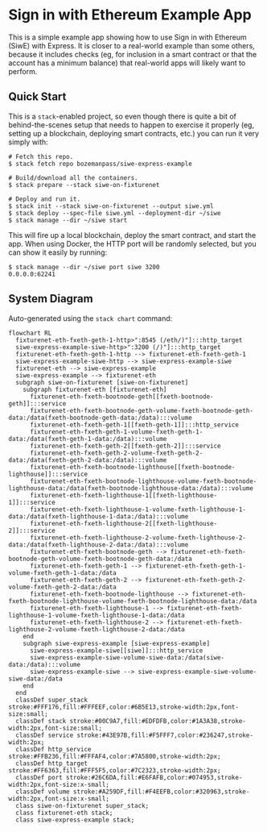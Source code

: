 # Sign in with Ethereum Example App

This is a simple example app showing how to use Sign in with Ethereum (SiwE) with Express.  It is closer to a real-world
example than some others, because it includes checks (eg, for inclusion in a smart contract or that the account
has a minimum balance) that real-world apps will likely want to perform.

## Quick Start

This is a `stack`-enabled project, so even though there is quite a bit of behind-the-scenes setup that needs to happen
to exercise it properly (eg, setting up a blockchain, deploying smart contracts, etc.) you can run it very simply with:

```
# Fetch this repo.
$ stack fetch repo bozemanpass/siwe-express-example

# Build/download all the containers.
$ stack prepare --stack siwe-on-fixturenet

# Deploy and run it.
$ stack init --stack siwe-on-fixturenet --output siwe.yml
$ stack deploy --spec-file siwe.yml --deployment-dir ~/siwe
$ stack manage --dir ~/siwe start
```

This will fire up a local blockchain, deploy the smart contract, and start the app.  When using Docker, the HTTP port
will be randomly selected, but you can show it easily by running:

```
$ stack manage --dir ~/siwe port siwe 3200
0.0.0.0:62241
```

## System Diagram
Auto-generated using the `stack chart` command:
<!-- CHART_BEGIN -->
```mermaid
flowchart RL
  fixturenet-eth-fxeth-geth-1-http>":8545 (/eth/)"]:::http_target
  siwe-express-example-siwe-http>":3200 (/)"]:::http_target
  fixturenet-eth-fxeth-geth-1-http --> fixturenet-eth-fxeth-geth-1
  siwe-express-example-siwe-http --> siwe-express-example-siwe
  fixturenet-eth --> siwe-express-example
  siwe-express-example --> fixturenet-eth
  subgraph siwe-on-fixturenet [siwe-on-fixturenet]
    subgraph fixturenet-eth [fixturenet-eth]
      fixturenet-eth-fxeth-bootnode-geth[[fxeth-bootnode-geth]]:::service
      fixturenet-eth-fxeth-bootnode-geth-volume-fxeth-bootnode-geth-data:/data(fxeth-bootnode-geth-data:/data):::volume
      fixturenet-eth-fxeth-geth-1[[fxeth-geth-1]]:::http_service
      fixturenet-eth-fxeth-geth-1-volume-fxeth-geth-1-data:/data(fxeth-geth-1-data:/data):::volume
      fixturenet-eth-fxeth-geth-2[[fxeth-geth-2]]:::service
      fixturenet-eth-fxeth-geth-2-volume-fxeth-geth-2-data:/data(fxeth-geth-2-data:/data):::volume
      fixturenet-eth-fxeth-bootnode-lighthouse[[fxeth-bootnode-lighthouse]]:::service
      fixturenet-eth-fxeth-bootnode-lighthouse-volume-fxeth-bootnode-lighthouse-data:/data(fxeth-bootnode-lighthouse-data:/data):::volume
      fixturenet-eth-fxeth-lighthouse-1[[fxeth-lighthouse-1]]:::service
      fixturenet-eth-fxeth-lighthouse-1-volume-fxeth-lighthouse-1-data:/data(fxeth-lighthouse-1-data:/data):::volume
      fixturenet-eth-fxeth-lighthouse-2[[fxeth-lighthouse-2]]:::service
      fixturenet-eth-fxeth-lighthouse-2-volume-fxeth-lighthouse-2-data:/data(fxeth-lighthouse-2-data:/data):::volume
      fixturenet-eth-fxeth-bootnode-geth --> fixturenet-eth-fxeth-bootnode-geth-volume-fxeth-bootnode-geth-data:/data
      fixturenet-eth-fxeth-geth-1 --> fixturenet-eth-fxeth-geth-1-volume-fxeth-geth-1-data:/data
      fixturenet-eth-fxeth-geth-2 --> fixturenet-eth-fxeth-geth-2-volume-fxeth-geth-2-data:/data
      fixturenet-eth-fxeth-bootnode-lighthouse --> fixturenet-eth-fxeth-bootnode-lighthouse-volume-fxeth-bootnode-lighthouse-data:/data
      fixturenet-eth-fxeth-lighthouse-1 --> fixturenet-eth-fxeth-lighthouse-1-volume-fxeth-lighthouse-1-data:/data
      fixturenet-eth-fxeth-lighthouse-2 --> fixturenet-eth-fxeth-lighthouse-2-volume-fxeth-lighthouse-2-data:/data
    end
    subgraph siwe-express-example [siwe-express-example]
      siwe-express-example-siwe[[siwe]]:::http_service
      siwe-express-example-siwe-volume-siwe-data:/data(siwe-data:/data):::volume
      siwe-express-example-siwe --> siwe-express-example-siwe-volume-siwe-data:/data
    end
  end
  classDef super_stack stroke:#FFF176,fill:#FFFEEF,color:#6B5E13,stroke-width:2px,font-size:small;
  classDef stack stroke:#00C9A7,fill:#EDFDFB,color:#1A3A38,stroke-width:2px,font-size:small;
  classDef service stroke:#43E97B,fill:#F5FFF7,color:#236247,stroke-width:2px;
  classDef http_service stroke:#FFB236,fill:#FFFAF4,color:#7A5800,stroke-width:2px;
  classDef http_target stroke:#FF6363,fill:#FFF5F5,color:#7C2323,stroke-width:2px;
  classDef port stroke:#26C6DA,fill:#E6FAFB,color:#074953,stroke-width:2px,font-size:x-small;
  classDef volume stroke:#A259DF,fill:#F4EEFB,color:#320963,stroke-width:2px,font-size:x-small;
  class siwe-on-fixturenet super_stack;
  class fixturenet-eth stack;
  class siwe-express-example stack;
```
<!-- CHART_END -->
